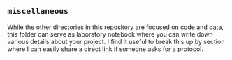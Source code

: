 ## `miscellaneous`

While the other directories in this repository are focused on code and data, this folder can serve as laboratory notebook where you can write down various details about your project. I find it useful to break this up by section where I can easily share a direct link if someone asks for a protocol. 

